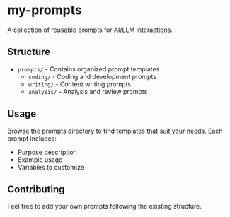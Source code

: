 # my-prompts

A collection of reusable prompts for AI/LLM interactions.

## Structure

- `prompts/` - Contains organized prompt templates
  - `coding/` - Coding and development prompts
  - `writing/` - Content writing prompts
  - `analysis/` - Analysis and review prompts

## Usage

Browse the prompts directory to find templates that suit your needs. Each prompt includes:
- Purpose description
- Example usage
- Variables to customize

## Contributing

Feel free to add your own prompts following the existing structure.
